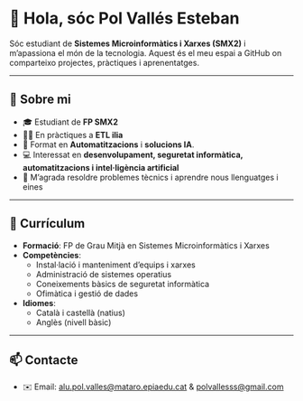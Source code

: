 # 👋 Hola, sóc Pol Vallés Esteban

Sóc estudiant de **Sistemes Microinformàtics i Xarxes (SMX2)** i m’apassiona el món de la tecnologia. Aquest és el meu espai a GitHub on comparteixo projectes, pràctiques i aprenentatges.

---

## 📌 Sobre mi
- 🎓 Estudiant de **FP SMX2**
- 🧑‍💻 En pràctiques a **ETL ilia**
- 📲 Format en **Automatitzacions** i **solucions IA**.
- 💻 Interessat en **desenvolupament, seguretat informàtica, automatitzacions i intel·ligència artificial**
- 🔧 M’agrada resoldre problemes tècnics i aprendre nous llenguatges i eines

---

<!-- ## 📂 Projectes destacats
- **[Proba](#)** → Descripció breu del projecte
- **[Nom del projecte 2](#)** → Descripció breu del projecte
- **[Nom del projecte 3](#)** → Descripció breu del projecte

--- -->

## 📜 Currículum
- **Formació**: FP de Grau Mitjà en Sistemes Microinformàtics i Xarxes  
- **Competències**:
  - Instal·lació i manteniment d’equips i xarxes
  - Administració de sistemes operatius
  - Coneixements bàsics de seguretat informàtica
  - Ofimàtica i gestió de dades
- **Idiomes**:
  - Català i castellà (natius)
  - Anglès (nivell bàsic)

---

## 📫 Contacte
- ✉️ Email: alu.pol.valles@mataro.epiaedu.cat & polvallesss@gmail.com 
<!-- - 🌐 LinkedIn: [linkedin.com/in/el-teu-perfil](#)  -->  
